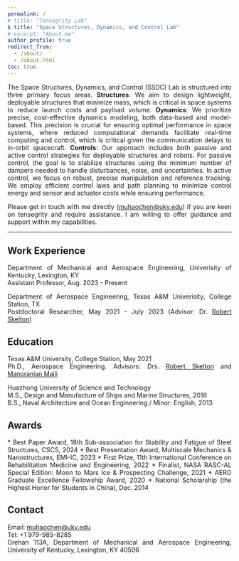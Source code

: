 ```yaml
---
permalink: /
# title: "Tensegrity Lab"
$ title: "Space Structures, Dynamics, and Control Lab"
# excerpt: "About me"
author_profile: true
redirect_from:
  - /about/
  - /about.html
toc: true
---
```


<div style="text-align: justify;" markdown="1">

<!-- ## Tensegrity Lab -->
<!-- , integrated with signal processing resource design.  -->
<!-- rewrite -->
<!-- Tensegrity Lab seeks to develop new analytical tools to merge structure and control design with material science to create new structures and material systems. The structural paradigm for this research is tensegrity systems, creating minimal mass systems that allow minimal control energy within the constraints of allowable computational and sensing/actuating resources. The lab builds physical demonstrations of this integrated system design philosophy with material science to create new material systems. Robots are designed to deploy from small stowed packages. Robots are designed to harvest rocks and regolith from asteroids or the moon. Tensegrity structures are designed for deployment in space. Tensegrity Robots are designed to build tensegrity structures in space autonomously. Wings are designed without hinged surfaces to controllable shapes. Antennas are designed for deployment in space within operational accuracies. Impact tensegrity structures are designed to protect payloads at the impact on the moon or Mars. These studies employ data-based as well as model-based control methods. -->
<!-- : Structures, Dynamics, and Controls. Each area aims for optimal performance using minimal resources—including mass, dampers, sensors, actuators, computational cost, and control energy—according to specific loading and control requirements -->

The Space Structures, Dynamics, and Control (SSDC) Lab is structured into three primary focus areas. **Structures**: We aim to design lightweight, deployable structures that minimize mass, which is critical in space systems to reduce launch costs and payload volume. **Dynamics**: We prioritize precise, cost-effective dynamics modeling, both data-based and model-based. This precision is crucial for ensuring optimal performance in space systems, where reduced computational demands facilitate real-time computing and control, which is critical given the communication delays to in-orbit spacecraft. **Controls**: Our approach includes both passive and active control strategies for deployable structures and robots. For passive control, the goal is to stabilize structures using the minimum number of dampers needed to handle disturbances, noise, and uncertainties. In active control, we focus on robust, precise manipulation and reference tracking. We employ efficient control laws and path planning to minimize control energy and sensor and actuator costs while ensuring performance.



Please get in touch with me directly (muhaochen@uky.edu) if you are keen on tensegrity and require assistance. I am willing to offer guidance and support within my capabilities.

<!-- ## Research Keywords -->

<!--<div style="text-align: justify">  </div> -->
<!-- Muhao Chen, Ph.D., is a postdoctoral researcher at the Department of Aerospace Engineering, Texas A&M University, College Station. I am affiliated with the [Tensegrity Lab](https://bobskelton.github.io/) and [Land Air & Space Robotics (LASR) Laboratory](https://lasr.tamu.edu/) at Texas A&M University, College Station, TX.  -->
<!-- Muhao Chen, Ph.D., is an assistant professor at the Department of Mechanical and Aerospace Engineering, University of Kentucky, Lexington, KY. His research can be found on the [Research](https://muhao-chen.github.io/research/) page.  -->

<!-- ## Research Keywords -->
<!-- Tensegrity, Space Systems, Dynamics and Control Theory, Lightweight Deployable Automated Structures/Robotics, Noval Structure and Material Systems  -->
<!-- Tensegrity, Space Systems, Lightweight Structures, Deployable Structures, Noval Structure and Material Systems, Deployment Strategy -->

<!-- Dynamics and Control Theory, Lightweight Deployable Automated Structures/Robotics, Noval Structure and Material Systems  -->

<!-- Integrating Structure and Control Design -->

<!--His work mainly involves:</div>
* Integrating Structure and Control Design for Modeling and Control of Complex Systems
* Deployable Automated Systems 
* Lightweight Infrastructures for Long-term Earth/Planetary Explorations 
-->
<!--for Deep Space Explorations and Air, Land, and Underwater Applications-->

<!--Integrating Structure & Control Design, Robotics, Tensegrity, System Design, Space Habitat Design, Moon & Mar Mining, Dynamical Systems Theory, Model-Based and Data-based Control, Signal Processing, Fluid-based Structures.-->
---

## Work Experience
Department of Mechanical and Aerospace Engineering, Univerisity of Kentucky, Lexington, KY    
Assistant Professor, Aug. 2023 - Present

Department of Aerospace Engineering, Texas A&M Univerisity, College Station, TX    
Postdoctoral Researcher, May 2021 - July 2023 (Advisor: Dr. [Robert Skelton](https://bobskelton.github.io/))

<!-- Think -->
<!-- National Instruments Corporation
Assistant Application Engineer, July 2013 - Jan. 2015 -->
 <!-- & LabVIEW Club President at HUST, July 2013 - Jan. 2015  -->

 <!-- Considering add useful links for learning, orgnizations -->

## Education 
Texas A&M University, College Station, May 2021    
Ph.D., Aerospace Engineering. Advisors: Drs. [Robert Skelton](https://bobskelton.github.io/) and [Manoranjan Majji](https://engineering.tamu.edu/aerospace/profiles/majji-manoranjan.html)

Huazhong University of Science and Technology    
M.S., Design and Manufacture of Ships and Marine Structures, 2016      
B.S., Naval Architecture and Ocean Engineering / Minor: English, 2013

<!--
## Research Interest
* Integrating Structure & Control Design    
* Robotics and lightweight automated system
* Tensegrity and Origami Systems
* Dynamics and Control Theory    
* Space Systems and Infrastructures
-->

## Awards
<div style="text-align: justify;" markdown="1">
* Best Paper Award, 18th Sub-association for Stability and Fatigue of Steel Structures, CSCS, 2024
<!-- * Outstanding Award, Natural Science Academic Papers, Suzhou City, 2024  -->
* Best Presentation Award, Multiscale Mechanics & Nanostructures, EMI-IC, 2023
* First Prize, 11th International Conference on Rehabilitation Medicine and Engineering, 2022
* Finalist, NASA RASC-AL Special Edition: Moon to Mars Ice & Prospecting Challenge, 2021
* AERO Graduate Excellence Fellowship Award, 2020
<!-- * AERO Travel Grant, Texas A&M University, College Station, 2018-2019 -->
<!-- * First Prize, National Marine Vehicle Design Competition, Jul. 2015 -->
* National Scholarship (the Highest Honor for Students in China), Dec. 2014
<!-- * The Unique National Special Prize, Sunbird Cup Yacht Design Contest, Dec. 2014 -->
<!-- * First Prize, 6th National Contest on Energy Saving and Emission Reduction, Aug. 2013 -->
<!-- * Second Prize, the National Virtual Instrument Contest, May 2013 -->
<!-- * National Encouragement Scholarship, Oct. 2012 -->
<!-- * First Prize, 28th Hubei 12·9 Poetry and Prose Contest, Dec. 2012 -->
<!-- * Gold Prize, Provincial 7th Challenge Cup University Competition, Jun. 2012 -->
</div>

## Contact
Email: muhaochen@uky.edu        
Tel: +1 979-985-8285            
Grehan 113A, Department of Mechanical and Aerospace Engineering, University of Kentucky, Lexington, KY 40506

<!-- ](https://engineering.tamu.edu/aerospace/about/facts.html), [TAMU](https://www.tamu.edu/)       -->

 <!-- 113A Grehan -->